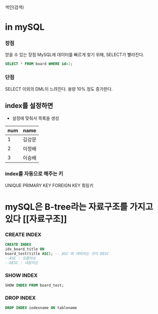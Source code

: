 색인(검색)


# in mySQL
### 장점
얻을 수 있는 장점
	MySQL에 데이터를 빠르게 찾기 위해, SELECT가 빨라진다.

```sql
SELECT * FROM board WHERE id=1;
```

### 단점
SELECT 이외의 DML이 느려진다.
용량 10% 정도 증가한다.

## index를 설정하면

- 설정에 맞춰서 목록을 생성

|num|name|
|---|---|
|1|김강문|
|2|이정배|
|3|이승배|

### index를 자동으로 해주는 키

UNIQUE
PRIMARY KEY
FOREIGN KEY 풔링키

# mySQL은 B-tree라는 자료구조를 가지고 있다 [[자료구조]]

### CREATE INDEX
```sql
CREATE INDEX
idx_board_title ON
board_test(title ASC); -- ASC 와 대비되는 것이 DESC
--ASC : 오름차순
--DESC : 내림차순
```

### SHOW INDEX
```sql
SHOW INDEX FROM board_test;
```

### DROP INDEX
```sql
DROP INDEX indexname ON tablename
```